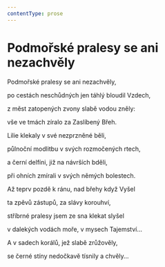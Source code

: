 ```yaml
---
contentType: prose
---
```


# Podmořské pralesy se ani nezachvěly

Podmořské pralesy se ani nezachvěly, 

po cestách neschůdných jen táhlý bloudil Vzdech, 

z měst zatopených zvony slabě vodou zněly: 

vše ve tmách zíralo za Zaslíbený Břeh. 

Lilie klekaly v své nezprzněné běli, 

půlnoční modlitbu v svých rozmočených rtech, 

a černí delfíni, již na návrších bděli, 

při ohních zmírali v svých němých bolestech. 

Až teprv pozdě k ránu, nad břehy když Vyšel 

ta zpěvů zástupů, za slávy korouhví, 

stříbrné pralesy jsem ze sna klekat slyšel 

v dalekých vodách moře, v mysech Tajemství… 

A v sadech korálů, jež slabě zrůžověly, 

se černé stíny nedočkavě tísnily a chvěly…
